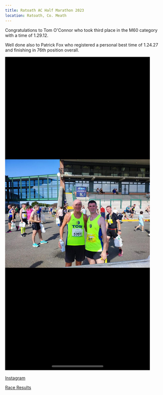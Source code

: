 ```yaml
---
title: Ratoath AC Half Marathon 2023
location: Ratoath, Co. Meath
---
```


Congratulations to Tom O'Connor who took third place in the M60 category with a time of 1.29.12. 

Well done also to Patrick Fox who registered a personal best time of 1.24.27 and finishing in 76th position overall.

<img src="/assets/images/races/2023/ratoath-half-marathon/Lads.jpeg" class="img-fluid" alt="Tom and Patrick">

<a href="https://www.instagram.com/p/CxAXs-PMuv0/?img_index=1" target="_blank" rel="noopener noreferrer">Instagram</a>

<p><a href="/races/2023-09-09-Ratoath-Half-Marathon/" target="_blank" rel="noopener noreferrer">Race Results</a></p>



